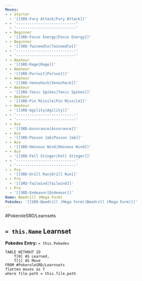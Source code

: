```yaml
---
Moves:
- - Starter
  - '[[SRD-Fury Attack|Fury Attack]]'
- - '---------------------------'
  - '---------------------------'
- - Beginner
  - '[[SRD-Focus Energy|Focus Energy]]'
- - Beginner
  - '[[SRD-Twineedle|Twineedle]]'
- - '---------------------------'
  - '---------------------------'
- - Amateur
  - '[[SRD-Rage|Rage]]'
- - Amateur
  - '[[SRD-Pursuit|Pursuit]]'
- - Amateur
  - '[[SRD-Venoshock|Venoshock]]'
- - Amateur
  - '[[SRD-Toxic Spikes|Toxic Spikes]]'
- - Amateur
  - '[[SRD-Pin Missile|Pin Missile]]'
- - Amateur
  - '[[SRD-Agility|Agility]]'
- - '---------------------------'
  - '---------------------------'
- - Ace
  - '[[SRD-Assurance|Assurance]]'
- - Ace
  - '[[SRD-Poison Jab|Poison Jab]]'
- - Ace
  - '[[SRD-Ominous Wind|Ominous Wind]]'
- - Ace
  - '[[SRD-Fell Stinger|Fell Stinger]]'
- - '---------------------------'
  - '---------------------------'
- - Pro
  - '[[SRD-Drill Run|Drill Run]]'
- - Pro
  - '[[SRD-Tailwind|Tailwind]]'
- - Pro
  - '[[SRD-Endeavor|Endeavor]]'
Name: Beedrill (Mega Form)
Pokedex: '[[SRD-Beedrill (Mega Form)|Beedrill (Mega Form)]]'
---
```


#PokeroleSRD/Learnsets

## `= this.Name` Learnset

**Pokedex Entry:** `= this.Pokedex`

```dataview
TABLE WITHOUT ID
    T[0] AS Learned,
    T[1] AS Move
FROM #PokeroleSRD/Learnsets
flatten moves as T
where file.path = this.file.path
```
